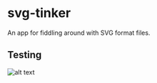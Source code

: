 # svg-tinker
An app for fiddling around with SVG format files.

## Testing
![alt text](http://i64.tinypic.com/minorc.png)

